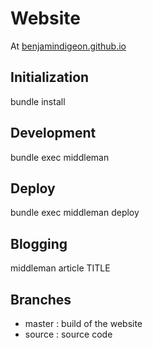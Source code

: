 # Website

At [benjamindigeon.github.io](http://benjamindigeon.github.io/)

## Initialization

  bundle install

## Development

  bundle exec middleman

## Deploy

  bundle exec middleman deploy

## Blogging

  middleman article TITLE

## Branches

  * master : build of the website
  * source : source code

